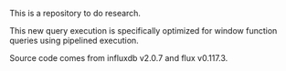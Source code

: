 This is a repository to do research.

This new query execution is specifically optimized for window function queries using pipelined execution.

Source code comes from influxdb v2.0.7 and flux v0.117.3.
